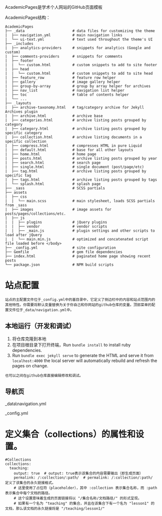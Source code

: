 AcademicPages是学术个人网站的GitHub页面模板

AcademicPages结构：
```
AcademicPages
├── _data                      # data files for customizing the theme
|  ├── navigation.yml          # main navigation links
|  └── ui-text.yml             # text used throughout the theme's UI
├── _includes
|  ├── analytics-providers     # snippets for analytics (Google and custom)
|  ├── comments-providers      # snippets for comments
|  ├── footer
|  |  └── custom.html          # custom snippets to add to site footer
|  ├── head
|  |  └── custom.html          # custom snippets to add to site head
|  ├── feature_row             # feature row helper
|  ├── gallery                 # image gallery helper
|  ├── group-by-array          # group by array helper for archives
|  ├── nav_list                # navigation list helper
|  ├── toc                     # table of contents helper
|  └── ...
├── _layouts
|  ├── archive-taxonomy.html   # tag/category archive for Jekyll Archives plugin
|  ├── archive.html            # archive base
|  ├── categories.html         # archive listing posts grouped by category
|  ├── category.html           # archive listing posts grouped by specific category
|  ├── collection.html         # archive listing documents in a specific collection
|  ├── compress.html           # compresses HTML in pure Liquid
|  ├── default.html            # base for all other layouts
|  ├── home.html               # home page
|  ├── posts.html              # archive listing posts grouped by year
|  ├── search.html             # search page
|  ├── single.html             # single document (post/page/etc)
|  ├── tag.html                # archive listing posts grouped by specific tag
|  ├── tags.html               # archive listing posts grouped by tags
|  └── splash.html             # splash page
├── _sass                      # SCSS partials
├── assets
|  ├── css
|  |  └── main.scss            # main stylesheet, loads SCSS partials from _sass
|  ├── images                  # image assets for posts/pages/collections/etc.
|  ├── js
|  |  ├── plugins              # jQuery plugins
|  |  ├── vendor               # vendor scripts
|  |  ├── _main.js             # plugin settings and other scripts to load after jQuery
|  |  └── main.min.js          # optimized and concatenated script file loaded before </body>
├── _config.yml                # site configuration
├── Gemfile                    # gem file dependencies
├── index.html                 # paginated home page showing recent posts
└── package.json               # NPM build scripts
```

# 站点配置
    站点的主配置文件位于_config.yml中的基目录中，它定义了侧边栏中的内容和站点范围内的其他特性。你需要将默认变量替换为关于你自己和你网站的github仓库的变量。顶部菜单的配置文件位于_data/navigation.yml中。

## 本地运行（开发和调试）
1. 将仓库克隆到本地
2. 在项目根目录下打开终端，Run `bundle install` to install ruby dependencies. 
3. Run `bundle exec jekyll serve` to generate the HTML and serve it from `localhost:4000` the local server will automatically rebuild and refresh the pages on change.

```
也可以之间在github仓库直接编辑修改和调试。
```
## 导航页
_data\navigation.yml

_config.yml
# 定义集合（collections）的属性和设置。

```
#Collections
collections:
  teaching:
    output: true  # output: true表示该集合的内容需要输出（即生成页面）
    permalink: /:collection/:path/  # permalink: /:collection/:path/ 定义了该集合的永久链接格式。
    # 这里使用了占位符（placeholder），其中 :collection 表示集合名称，而 :path 表示集合中每个文档的路径。
    # 这个设置意味着生成的页面链接将以 "/集合名称/文档路径/" 的形式呈现。
    # 如果有一个名为 "teaching" 的集合，并且在该集合下有一个名为 "lesson1" 的文档，那么该文档的永久链接将是 "/teaching/lesson1/"
```